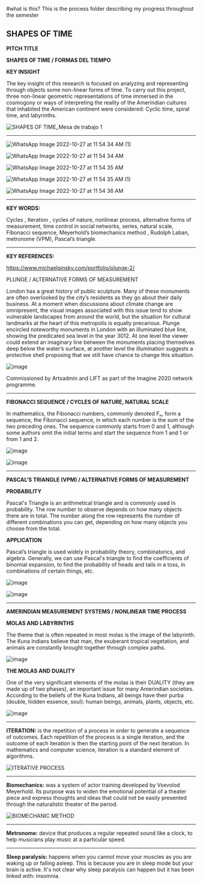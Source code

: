 #what is this?
This is the process folder describing my progress throughout the semester


**SHAPES OF TIME**
---------------------------------------------------------------------------------------------------------------------------

**PITCH TITLE**

**SHAPES OF TIME / FORMAS DEL TIEMPO** 

**KEY INSIGHT**

The key insight of this research is focused on analyzing and representing through objects some non-linear forms of time. To carry out this project, three non-linear geometric representations of time immersed in the cosmogony or ways of interpreting the reality of the Amerindian cultures that inhabited the American continent were considered: Cyclic time, spiral time, and labyrinths.

![SHAPES OF TIME_Mesa de trabajo 1](https://user-images.githubusercontent.com/116269310/198290718-76be7888-d63c-4c8a-b063-f6b056861686.jpg)



---------------------------------------------------------------------------------------------------------------------------

![WhatsApp Image 2022-10-27 at 11 54 34 AM (1)](https://user-images.githubusercontent.com/116269310/198289781-1bdb4879-4667-41d4-a574-a806fc037126.jpeg)

![WhatsApp Image 2022-10-27 at 11 54 34 AM](https://user-images.githubusercontent.com/116269310/198289831-d9f47410-61ae-42e1-bdda-f5521f13a962.jpeg)

![WhatsApp Image 2022-10-27 at 11 54 35 AM](https://user-images.githubusercontent.com/116269310/198289866-6c5d50be-9f07-465d-b519-1134bb55e8c3.jpeg)

![WhatsApp Image 2022-10-27 at 11 54 35 AM (1)](https://user-images.githubusercontent.com/116269310/198290096-d800a0d5-d663-4fe5-90e0-68c739652576.jpeg)

![WhatsApp Image 2022-10-27 at 11 54 36 AM](https://user-images.githubusercontent.com/116269310/198290139-9e1abbd8-7224-4a19-a702-dba9aa7ae74f.jpeg)


---------------------------------------------------------------------------------------------------------------------------

**KEY WORDS:**

Cycles , Iteration , cycles of nature,  nonlinear process, alternative forms of measurement, time control in social networks, series, natural scale, Fibonacci sequence, Meyerhold’s biomechanics method , Rudolph Laban, metronome (VPM), Pascal’s triangle.


---------------------------------------------------------------------------------------------------------------------------

**KEY REFERENCES:**

https://www.michaelpinsky.com/portfolio/plunge-2/ 

PLUNGE / ALTERNATIVE FORMS OF MEASUREMENT

London has a great history of public sculpture. Many of these monuments are often overlooked by the city’s residents as they go about their daily business. At a moment when discussions about climate change are omnipresent, the visual images associated with this issue tend to show vulnerable landscapes from around the world, but the situation for cultural landmarks at the heart of this metropolis is equally precarious. Plunge encircled noteworthy monuments in London with an illuminated blue line, showing the predicated sea level in the year 3012. At one level the viewer could extend an imaginary line between the monuments placing themselves deep below the water’s surface, at another level the illumination suggests a protective shell proposing that we still have chance to change this situation.

![image](https://user-images.githubusercontent.com/116269310/197970759-e3b83d4e-61c5-4355-a886-1b9066541fb3.png)

Commissioned by Artsadmin and LIFT as part of the Imagine 2020 network programme.

-----------------------------------------------------------------------------------------------------------------------------

**FIBONACCI SEQUENCE / CYCLES OF NATURE, NATURAL SCALE**

In mathematics, the Fibonacci numbers, commonly denoted Fₙ, form a sequence, the Fibonacci sequence, in which each number is the sum of the two preceding ones. The sequence commonly starts from 0 and 1, although some authors omit the initial terms and start the sequence from 1 and 1 or from 1 and 2.

![image](https://user-images.githubusercontent.com/116269310/197970938-85999917-5f69-46f0-a302-ee4a7ade79dd.png)

![image](https://user-images.githubusercontent.com/116269310/197970966-238b707b-f824-493d-b998-e1d638813136.png)


-----------------------------------------------------------------------------------------------------------------------------

**PASCAL’S TRIANGLE (VPM) / ALTERNATIVE FORMS OF MEASUREMENT**

**PROBABILITY**

Pascal's Triangle is an arithmetical triangle and is commonly used in probability. The row number to observe depends on how many objects there are in total. The number along the row represents the number of different combinations you can get, depending on how many objects you choose from the total.

**APPLICATION**

Pascal’s triangle is used widely in probability theory, combinatorics, and algebra. Generally, we can use Pascal's triangle to find the coefficients of binomial expansion, to find the probability of heads and tails in a toss, in combinations of certain things, etc.


![image](https://user-images.githubusercontent.com/116269310/197971049-4d1c5d5a-4fb0-403b-b2a3-10cb2417295d.png)

![image](https://user-images.githubusercontent.com/116269310/197971084-22392f61-6c37-42f4-b034-4ff8c7c9fe0b.png)


---------------------------------------------------------------------------------------------------------------------------

**AMERINDIAN MEASUREMENT SYSTEMS / NONLINEAR TIME PROCESS**

**MOLAS AND LABYRINTHS**

The theme that is often repeated in most molas is the image of the labyrinth. The Kuna Indians believe that man, the exuberant tropical vegetation, and animals are constantly brought together through complex paths.

![image](https://user-images.githubusercontent.com/116269310/197971179-26316fe1-2c5a-447a-a8d8-6fc20a144483.png)


**THE MOLAS AND DUALITY**

One of the very significant elements of the molas is their DUALITY (they are made up of two phases), an important issue for many Amerindian societies. According to the beliefs of the Kuna Indians, all beings have their purba (double, hidden essence, soul): human beings, animals, plants, objects, etc.

![image](https://user-images.githubusercontent.com/116269310/197971253-a359df69-d3f4-471a-bfd1-e76692f20932.png)


---------------------------------------------------------------------------------------------------------------------------

**ITERATION:** is the repetition of a process in order to generate a sequence of outcomes. Each repetition of the process is a single iteration, and the outcome of each iteration is then the starting point of the next iteration. In mathematics and computer science, iteration is a standard element of algorithms. 

![ITERATIVE PROCESS](https://user-images.githubusercontent.com/116269310/197971970-32652ae9-08f8-4ce7-a2cd-5c82f879d862.png)


---------------------------------------------------------------------------------------------------------------------------


**Biomechanics:** was a system of actor training developed by Vsevolod Meyerhold. Its purpose was to widen the emotional potential of a theater piece and express thoughts and ideas that could not be easily presented through the naturalistic theater of the period. 


![BIOMECHANIC METHOD](https://user-images.githubusercontent.com/116269310/197972043-947160d6-814b-46d0-8fcf-67e123e04eaf.jpg)

---------------------------------------------------------------------------------------------------------------------------


**Metronome:** device that produces a regular repeated sound like a clock, to help musicians play music at a particular speed.


---------------------------------------------------------------------------------------------------------------------------

**Sleep paralysis:** happens when you cannot move your muscles as you are waking up or falling asleep. This is because you are in sleep mode but your brain is active. It's not clear why sleep paralysis can happen but it has been linked with: insomnia.


